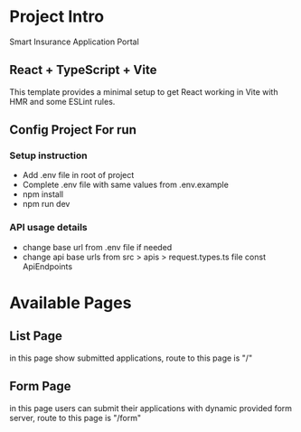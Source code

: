 # Project Intro

Smart Insurance Application Portal 

## React + TypeScript + Vite

This template provides a minimal setup to get React working in Vite with HMR and some ESLint rules.

## Config Project For run 


### Setup instruction
- Add .env file in root of project
- Complete .env file with same values from .env.example
- npm install
- npm run dev


### API usage details
- change base url from .env file if needed
- change api base urls from src > apis > request.types.ts file const ApiEndpoints

# Available Pages

## List Page

in this page show submitted applications, route to this page is "/"

## Form Page

in this page users can submit their applications with dynamic provided form server, route to this page is "/form"
